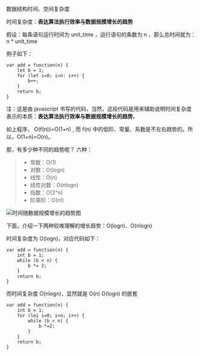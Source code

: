 数据结构时间、空间复杂度

时间复杂度：**表达算法执行效率与数据规模增长的趋势**

假设：每条语句运行时间为 unit_time ，运行语句的条数为 n ，那么总时间就为：n * unit_time

例子如下：


```
var add = function(n) {
    let b = 1;
    for (let i=0; i<n: i++) {
        b++;
    }
    return b;
}
```

注：这是由 javascript 书写的代码，当然，这段代码是用来辅助说明时间复杂度表示的本质：**表达算法执行效率与数据规模增长的趋势**。

如上程序， O(f(n))=O(1+n) , 而 f(n) 中的低阶、常量、系数是不左右趋势的。所以，O(1+n)=O(n)。

那，有多少种不同的趋势呢？
六种：

> * 常数：O(1)
> * 对数：O(logn)
> * 线性：O(n)
> * 线性对数：O(nlogn)
> * 指数：O(2^n)
> * 阶乘阶：O(n!)

![时间随数据规模增长的趋势图](https://static001.geekbang.org/resource/image/49/04/497a3f120b7debee07dc0d03984faf04.jpg)

下面，介绍一下两种较难理解的增长趋势：O(logn)、O(nlogn)

时间复杂度为 O(logn)，对应代码如下：

```
var add = function(n) {
    int b = 1;
    while (b < n) {
        b *= 2;
    }
    return b;
}
````

而时间复杂度 O(nlogn)，显然就是 O(n) O(logn) 的嵌套

```
var add = function(n) {
    int b = 1;
    for (lei i=0; i<n; i++) {
        while (b < n) {
            b *=2;
        }
    }
    return b;
}
```
